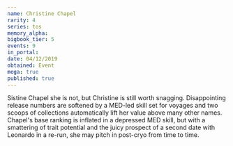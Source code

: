 ```yaml
---
name: Christine Chapel
rarity: 4
series: tos
memory_alpha:
bigbook_tier: 5
events: 9
in_portal:
date: 04/12/2019
obtained: Event
mega: true
published: true
---
```


Sistine Chapel she is not, but Christine is still worth snagging. Disappointing release numbers are softened by a MED-led skill set for voyages and two scoops of collections automatically lift her value above many other names. Chapel's base ranking is inflated in a depressed MED skill, but with a smattering of trait potential and the juicy prospect of a second date with Leonardo in a re-run, she may pitch in post-cryo from time to time.
